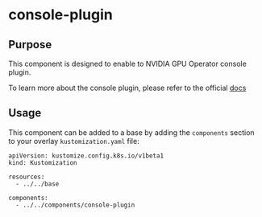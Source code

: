 # console-plugin

## Purpose

This component is designed to enable to NVIDIA GPU Operator console plugin.

To learn more about the console plugin, please refer to the official [docs](
https://docs.nvidia.com/datacenter/cloud-native/gpu-operator/latest/openshift/enable-gpu-op-dashboard.html)

## Usage

This component can be added to a base by adding the `components` section to your overlay `kustomization.yaml` file:

```
apiVersion: kustomize.config.k8s.io/v1beta1
kind: Kustomization

resources:
  - ../../base

components:
  - ../../components/console-plugin
```
